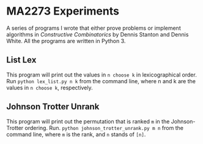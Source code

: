 # MA2273 Experiments

A series of programs I wrote that either prove problems or implement algorithms in
*Constructive Combinatorics* by Dennis Stanton and Dennis White. All the programs are
written in Python 3.

## List Lex
This program will print out the values in `n choose k` in lexicographical order.
Run `python lex_list.py n k` from the command line, where n and k are the values in
`n choose k`, respectively.

## Johnson Trotter Unrank
This program will print out the permutation that is ranked `m` in the Johnson-Trotter
ordering. Run. `python johnson_trotter_unrank.py m n` from the command line, where `m` is
the rank, and `n` stands of `[n]`. 
